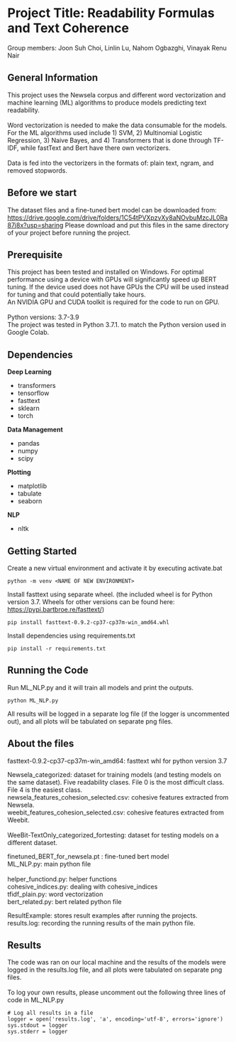 # Project Title: Readability Formulas and Text Coherence

Group members: Joon Suh Choi, Linlin Lu, Nahom Ogbazghi, Vinayak Renu Nair


## General Information
This project uses the Newsela corpus and different word vectorization and machine learning (ML) algorithms to produce models predicting text readability.<br/><br/>
Word vectorization is needed to make the data consumable for the models. For the ML algorithms used include 1) SVM, 2) Multinomial Logistic Regression, 3) Naive Bayes, and 4) Transformers that is done through TF-IDF, while fastText and Bert have there own vectorizers.<br/><br/>
Data is fed into the vectorizers in the formats of: plain text, ngram, and removed stopwords.
## Before we start
The dataset files and a fine-tuned bert model can be downloaded from: https://drive.google.com/drive/folders/1C54tPVXpzvXy8aNOvbuMzcJL0Ra87j8x?usp=sharing
Please download and put this files in the same directory of your project before running the project.
## Prerequisite
This project has been tested and installed on Windows. For optimal performance using a device with GPUs will significantly speed up BERT tuning. If the device used does not have GPUs the CPU will be used instead for tuning and that could potentially take hours.<br/>
An NVIDIA GPU and CUDA toolkit is required for the code to run on GPU.<br/>
<br/>Python versions: 3.7-3.9<br/>
The project was tested in Python 3.7.1. to match the Python version used in Google Colab.

## Dependencies
**Deep Learning**
- transformers
- tensorflow
- fasttext
- sklearn
- torch
<!-- end of the list -->
**Data Management**
- pandas
- numpy
- scipy
<!-- end of the list -->
**Plotting**
- matplotlib
- tabulate
- seaborn
<!-- end of the list -->
**NLP**
- nltk
<!-- end of the list -->
## Getting Started
Create a new virtual environment and activate it by executing activate.bat
```
python -m venv <NAME OF NEW ENVIRONMENT>
```
Install fasttext using separate wheel. (the included wheel is for Python version 3.7. Wheels for other versions can be found here: https://pypi.bartbroe.re/fasttext/)
```
pip install fasttext-0.9.2-cp37-cp37m-win_amd64.whl
```
Install dependencies using requirements.txt
```
pip install -r requirements.txt
```

## Running the Code
Run ML_NLP.py and it will train all models and print the outputs.
```
python ML_NLP.py
```

All results will be logged in a separate log file (if the logger is uncommented out), and all plots will be tabulated on separate png files.

## About the files
fasttext-0.9.2-cp37-cp37m-win_amd64: fasttext whl for python version 3.7<br/>

Newsela_categorized: dataset for training models (and testing models on the same dataset). Five readability clases. File 0 is the most difficult class. File 4 is the easiest class.<br/>
newsela_features_cohesion_selected.csv: cohesive features extracted from Newsela.<br/>
weebit_features_cohesion_selected.csv: cohesive features extracted from Weebit.<br/><br/>
WeeBit-TextOnly_categorized_fortesting: dataset for testing models on a different dataset.<br/>

finetuned_BERT_for_newsela.pt : fine-tuned bert model<br/>
ML_NLP.py: main python file<br/><br/>
helper_functiond.py: helper functions<br/>
cohesive_indices.py: dealing with cohesive_indices<br/>
tfidf_plain.py: word vectorization<br/>
bert_related.py: bert related python file<br/>

ResultExample: stores result examples after running the projects.<br/>
results.log: recording the running results of the main python file.<br/>

## Results
The code was ran on our local machine and the results of the models were logged in the results.log file, and all plots were tabulated on separate png files.<br/><br/>
To log your own results, please uncomment out the following three lines of code in ML_NLP.py
```
# Log all results in a file
logger = open('results.log', 'a', encoding='utf-8', errors='ignore')
sys.stdout = logger
sys.stderr = logger
```
